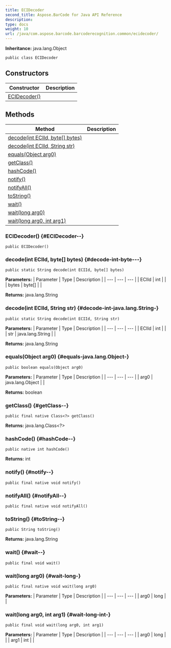 ```yaml
---
title: ECIDecoder
second_title: Aspose.BarCode for Java API Reference
description: 
type: docs
weight: 10
url: /java/com.aspose.barcode.barcoderecognition.common/ecidecoder/
---
```

**Inheritance:**
java.lang.Object
```
public class ECIDecoder
```
## Constructors

| Constructor | Description |
| --- | --- |
| [ECIDecoder()](#ECIDecoder--) |  |
## Methods

| Method | Description |
| --- | --- |
| [decode(int ECIId, byte[] bytes)](#decode-int-byte---) |  |
| [decode(int ECIId, String str)](#decode-int-java.lang.String-) |  |
| [equals(Object arg0)](#equals-java.lang.Object-) |  |
| [getClass()](#getClass--) |  |
| [hashCode()](#hashCode--) |  |
| [notify()](#notify--) |  |
| [notifyAll()](#notifyAll--) |  |
| [toString()](#toString--) |  |
| [wait()](#wait--) |  |
| [wait(long arg0)](#wait-long-) |  |
| [wait(long arg0, int arg1)](#wait-long-int-) |  |
### ECIDecoder() {#ECIDecoder--}
```
public ECIDecoder()
```


### decode(int ECIId, byte[] bytes) {#decode-int-byte---}
```
public static String decode(int ECIId, byte[] bytes)
```




**Parameters:**
| Parameter | Type | Description |
| --- | --- | --- |
| ECIId | int |  |
| bytes | byte[] |  |

**Returns:**
java.lang.String
### decode(int ECIId, String str) {#decode-int-java.lang.String-}
```
public static String decode(int ECIId, String str)
```




**Parameters:**
| Parameter | Type | Description |
| --- | --- | --- |
| ECIId | int |  |
| str | java.lang.String |  |

**Returns:**
java.lang.String
### equals(Object arg0) {#equals-java.lang.Object-}
```
public boolean equals(Object arg0)
```




**Parameters:**
| Parameter | Type | Description |
| --- | --- | --- |
| arg0 | java.lang.Object |  |

**Returns:**
boolean
### getClass() {#getClass--}
```
public final native Class<?> getClass()
```




**Returns:**
java.lang.Class<?>
### hashCode() {#hashCode--}
```
public native int hashCode()
```




**Returns:**
int
### notify() {#notify--}
```
public final native void notify()
```




### notifyAll() {#notifyAll--}
```
public final native void notifyAll()
```




### toString() {#toString--}
```
public String toString()
```




**Returns:**
java.lang.String
### wait() {#wait--}
```
public final void wait()
```




### wait(long arg0) {#wait-long-}
```
public final native void wait(long arg0)
```




**Parameters:**
| Parameter | Type | Description |
| --- | --- | --- |
| arg0 | long |  |

### wait(long arg0, int arg1) {#wait-long-int-}
```
public final void wait(long arg0, int arg1)
```




**Parameters:**
| Parameter | Type | Description |
| --- | --- | --- |
| arg0 | long |  |
| arg1 | int |  |

